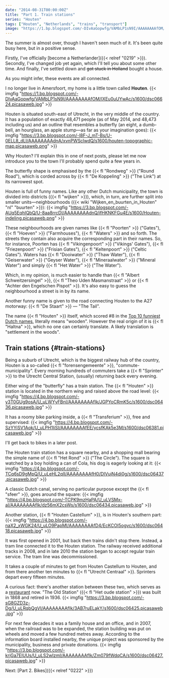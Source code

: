 ```yaml
---
date: "2014-08-31T00:00:00Z"
title: "Part 1. Train stations"
series: "Houten"
tags: ["Houten", "Netherlands", "trains", "transport"]
image: "https://1.bp.blogspot.com/-DIvAaGopwfg/VAMbLP1sN9I/AAAAAAAAfOM/IXEu0uUYwAc/s1600/dsc06624.picasaweb.jpg"
---
```


The summer is almost over, though I haven't seen much of it. It's been quite busy here, but in a positive sense.

Firstly, I've officially [become a Netherlander]({{< relref "0219" >}}). Secondly, I've changed job yet again, which I'll tell you about some other time. And finally, I've settled down and ~~got stuck in Holland~~ bought a house.

<!--more-->

As you might infer, these events are all connected.

I no longer live in Amersfoort, my home is a little town called **Houten**.
{{< imgfig "https://1.bp.blogspot.com/-DIvAaGopwfg/VAMbLP1sN9I/AAAAAAAAfOM/IXEu0uUYwAc/s1600/dsc06624.picasaweb.jpg" >}}

Houten is situated south-east of Utrecht, in the very middle of the country. It has a population of exactly 48,471 people (as of May 2014, and 48,473 including us) and an outline that resembles a butterfly (an eight, a dumb-bell, an hourglass, an apple stump—as far as your imagination goes):
{{< imgfig "https://3.bp.blogspot.com/-l8F-J_mT-Bs/U-0ELL8_dLI/AAAAAAAAdnA/xvnPWSclwdQ/s1600/houten-topographic-map.picasaweb.png" >}}

Why Houten? I'll explain this in one of next posts, please let me now introduce you to the town I'll probably spend quite a few years in.

The butterfly shape is emphasised by the {{< fl "Rondweg" >}} ("Round Road"), which is corded across by {{< fl "De Koppeling" >}} ("The Link") at its narrowest spot.

Houten is full of funny names. Like any other Dutch municipality, the town is divided into districts ({{< fl "wijken" >}}), which, in turn, are further split into smaller units—neighbourhoods ({{< wiki "Wijken_en_buurten_in_Houten" "nl" "buurten" >}}):
{{< imgfig "https://3.bp.blogspot.com/-AUq5EqhIQbQ/U-8aa8rrcDI/AAAAAAAAdnQ/ifHKNKFGu4E/s1600/Houten-indeling.picasaweb.png" >}}

These neighbourhoods are given names like {{< fl "Poorten" >}} ("Gates"), {{< fl "Hoeven" >}} ("Farmhouses"), {{< fl "Waters" >}} and so forth. The streets they contain also acquire the corresponding part in their names. So, for instance, Poorten has {{< fl "Vikingenpoort" >}} ("Vikings' Gates"), {{< fl "Friezenpoort" >}} ("Frisian Gates"), {{< fl "Keltenpoort" >}} ("Celtic Gates"). Waters has {{< fl "Dooiwater" >}} ("Thaw Water"), {{< fl "Geiserwater" >}} ("Geyser Water"), {{< fl "Mineraalwater" >}} ("Mineral Water") and simply {{< fl "Het Water" >}} ("The Water").

Which, in my opinion, is much easier to handle than {{< fl "Albert Schweitzersingel" >}}, {{< fl "Theo Uden Masmanstraat" >}} or {{< fl "Achter den Engelschen Pispot" >}}. It's also easy to guess the neighbourhood a street is in by its name.

Another funny name is given to the road connecting Houten to the A27 motorway: {{< fl "De Staart" >}} — "The Tail".

The name {{< fl "Houten" >}} itself, which scored #8 in the [Top 10 funniest Dutch names](http://plazilla.com/page/4295049501/top-10-grappige-nederlandse-plaatsnamen-in-een-zin), literally means "wooden". However the real origin of it is {{< fl "Haltna" >}}, which no one can certainly translate. A likely translation is "settlement in the woods".

## Train stations {#train-stations}

Being a suburb of Utrecht, which is the biggest railway hub of the country, Houten is a so-called {{< fl "forensengemeente" >}}, "commute-municipality". Every morning hundreds of commuters take a {{< fl "Sprinter" >}} to the Utrecht Central Station, (usually) returning back every evening.

Either wing of the "butterfly" has a train station. The {{< fl "Houten" >}} station is located in the northern wing and raised above the road level:
{{< imgfig "https://4.bp.blogspot.com/-y3T0GUg9osA/U_uLWYyFBnI/AAAAAAAAfIk/JGPYoCRmK5c/s1600/dsc06436.picasaweb.jpg" >}}

It has a roomy bike parking inside, a {{< fl "Transferium" >}}, free and supervised:
{{< imgfig "https://4.bp.blogspot.com/-SzYYiSV1Aok/U_uLPH1liSI/AAAAAAAAfEE/ycsfKAk5e3M/s1600/dsc06381.picasaweb.jpg" >}}

I'll get back to bikes in a later post.

The Houten train station has a square nearby, and a shopping mall bearing the simple name of {{< fl "Het Rond" >}} ("The Circle"). The square is watched by a boy holding a can of Cola, his dog is eagerly looking at it:
{{< imgfig "https://4.bp.blogspot.com/-TCq6sD9gMpQ/U_uLeHL2qlI/AAAAAAAAfH0/DIVujN4di0g/s1600/dsc06437.picasaweb.jpg" >}}

A classic Dutch canal, serving no particular purpose except the {{< fl "sfeer" >}}, goes around the square:
{{< imgfig "https://4.bp.blogspot.com/-TCPK9mzHaPA/U_uLVSMx-aI/AAAAAAAAfIk/dz56mX2csWs/s1600/dsc06434.picasaweb.jpg" >}}

Another station, {{< fl "Houten Castellum" >}}, is in Houten's southern part:
{{< imgfig "https://4.bp.blogspot.com/-naX2_xWGK24/U_uLO9PapMI/AAAAAAAAfD4/EcKCOI5ogvc/s1600/dsc06418.picasaweb.jpg" >}}

It was first opened in 2001, but back then trains didn't stop there. Instead, a tram line connected it to the Houten station. The railway received additional tracks in 2008, and in late 2010 the station began to accept regular train service. The tram line was decommissioned.

It takes a couple of minutes to get from Houten Castellum to Houten, and from there another ten minutes to {{< fl "Utrecht Centraal" >}}. Sprinters depart every fifteen minutes.

A curious fact: there's another station between these two, which serves as a [restaurant](http://www.hetoudestationhouten.nl/) now. "The Old Station" ({{< fl "Het oude station" >}}) was built in 1868 and retired in 1936.
{{< imgfig "https://3.bp.blogspot.com/-sG8GZD3z-Dg/U_uLRqbQgVI/AAAAAAAAfIk/3AB7ruELakY/s1600/dsc06425.picasaweb.jpg" >}}

For next few decades it was a family house and an office, and in 2007, when the railroad was to be expanded, the station building was put on wheels and moved a few hundred metres away. According to the information board installed nearby, the unique project was sponsored by the municipality, business and private donations.
{{< imgfig "https://3.bp.blogspot.com/-krjGa7EIUUs/U_uLS2wIzmI/AAAAAAAAfIk/Zm079fWdqCA/s1600/dsc06427.picasaweb.jpg" >}}

Next: [Part 2. Bikes]({{< relref "0222" >}})
